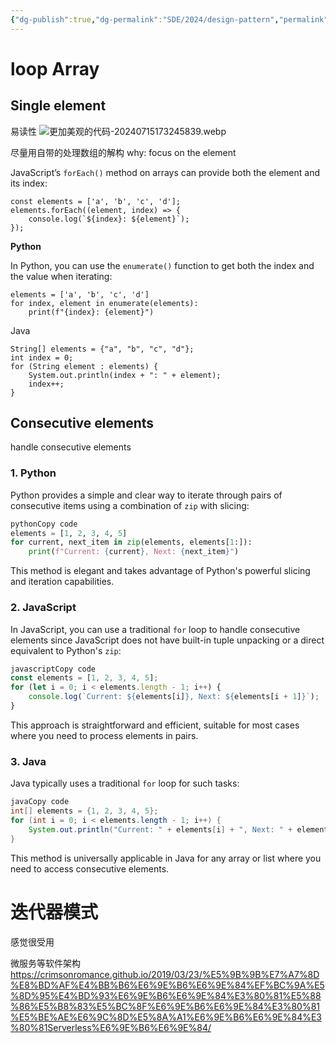 ```yaml
---
{"dg-publish":true,"dg-permalink":"SDE/2024/design-pattern","permalink":"/SDE/2024/design-pattern/","title":"Design Pattern","dgHomeLink":true,"dgShowBacklinks":true,"dgShowFileTree":true,"dgEnableSearch":true,"dgShowToc":true,"dgShowTags":true}
---
```



# loop Array

## Single element 

易读性 
![更加美观的代码-20240715173245839.webp](/img/user/attachments/%E6%9B%B4%E5%8A%A0%E7%BE%8E%E8%A7%82%E7%9A%84%E4%BB%A3%E7%A0%81-20240715173245839.webp)


尽量用自带的处理数组的解构 why: focus on the element





JavaScript’s `forEach()` method on arrays can provide both the element and its index:

```
const elements = ['a', 'b', 'c', 'd'];
elements.forEach((element, index) => {
    console.log(`${index}: ${element}`);
});

```


 **Python**

In Python, you can use the `enumerate()` function to get both the index and the value when iterating:

```
elements = ['a', 'b', 'c', 'd']
for index, element in enumerate(elements):
    print(f"{index}: {element}")

```


Java 

```
String[] elements = {"a", "b", "c", "d"};
int index = 0;
for (String element : elements) {
    System.out.println(index + ": " + element);
    index++;
}

```


## Consecutive elements

handle consecutive elements
### 1. **Python**

Python provides a simple and clear way to iterate through pairs of consecutive items using a combination of `zip` with slicing:

```python
pythonCopy code
elements = [1, 2, 3, 4, 5]
for current, next_item in zip(elements, elements[1:]):
    print(f"Current: {current}, Next: {next_item}")

```

This method is elegant and takes advantage of Python's powerful slicing and iteration capabilities.

### 2. **JavaScript**

In JavaScript, you can use a traditional `for` loop to handle consecutive elements since JavaScript does not have built-in tuple unpacking or a direct equivalent to Python's `zip`:

```jsx
javascriptCopy code
const elements = [1, 2, 3, 4, 5];
for (let i = 0; i < elements.length - 1; i++) {
    console.log(`Current: ${elements[i]}, Next: ${elements[i + 1]}`);
}

```

This approach is straightforward and efficient, suitable for most cases where you need to process elements in pairs.

### 3. **Java**

Java typically uses a traditional `for` loop for such tasks:

```java
javaCopy code
int[] elements = {1, 2, 3, 4, 5};
for (int i = 0; i < elements.length - 1; i++) {
    System.out.println("Current: " + elements[i] + ", Next: " + elements[i + 1]);
}

```

This method is universally applicable in Java for any array or list where you need to access consecutive elements.





# 迭代器模式 

感觉很受用 



微服务等软件架构 
https://crimsonromance.github.io/2019/03/23/%E5%9B%9B%E7%A7%8D%E8%BD%AF%E4%BB%B6%E6%9E%B6%E6%9E%84%EF%BC%9A%E5%8D%95%E4%BD%93%E6%9E%B6%E6%9E%84%E3%80%81%E5%88%86%E5%B8%83%E5%BC%8F%E6%9E%B6%E6%9E%84%E3%80%81%E5%BE%AE%E6%9C%8D%E5%8A%A1%E6%9E%B6%E6%9E%84%E3%80%81Serverless%E6%9E%B6%E6%9E%84/